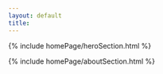 ```yaml
---
layout: default
title: 
---
```

<main class="home-wrapper">

{% include homePage/heroSection.html %}

{% include homePage/aboutSection.html %}
<!-- Services that I offer -->
<!-- <div class="index-my-services" markdown="1">

<div class="home-title">
<h2>My Services</h2>
</div>

{% include services.html %}

</div> -->

<!-- Projects -->
<!-- <div class="index-projects" markdown="1">

<div class="home-title">
<h2>Projects</h2>
</div>

{% for project in site.projects %}
- [{{ project.title }}]({{ project.url | relative_url }})
{% endfor %}

</div> -->

<!-- Acquired certifications -->
<!-- <div class="index-achievements" markdown="1">

<div class="home-title">
<h2>Achievements</h2>
</div>

{% include badges.html %}

</div> -->

<!-- Publications: blog, tutorial, papers, learning resources, etc. -->
<!-- <div id="index-publications" markdown="1">

<div class="home-title">
<h2>Publications</h2>
</div>

{% assign featured_posts = site.posts | where: "featured", true %}
{% for post in featured_posts %}
- [{{ post.title }}]({{ post.url }})
{% endfor %}

...[more posts 📝]({% link _blog/1_all.md %})

</div> -->

</main>